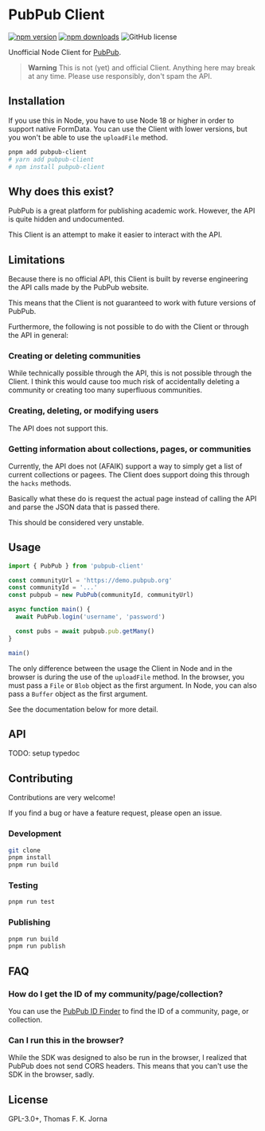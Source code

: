 # PubPub Client

[![npm version](https://img.shields.io/npm/v/pubpub-client.svg)](https://www.npmjs.com/package/pubpub-client)
[![npm downloads](https://img.shields.io/npm/dm/pubpub-client.svg)](https://www.npmjs.com/package/pubpub-client)
![GitHub license](https://img.shields.io/github/license/tefkah/pubpub-client)

Unofficial Node Client for [PubPub](https://pubpub.org/).

> **Warning**
> This is not (yet) and official Client.
> Anything here may break at any time.
> Please use responsibly, don't spam the API.

## Installation

If you use this in Node, you have to use Node 18 or higher in order to support native FormData.
You can use the Client with lower versions, but you won't be able to use the `uploadFile` method.

```bash
pnpm add pubpub-client
# yarn add pubpub-client
# npm install pubpub-client
```

## Why does this exist?

PubPub is a great platform for publishing academic work.
However, the API is quite hidden and undocumented.

This Client is an attempt to make it easier to interact with the API.

## Limitations

Because there is no official API, this Client is built by reverse engineering the API calls made by the PubPub website.

This means that the Client is not guaranteed to work with future versions of PubPub.

Furthermore, the following is not possible to do with the Client or through the API in general:

### Creating or deleting communities

While technically possible through the API, this is not possible through the Client.
I think this would cause too much risk of accidentally deleting a community or creating too many superfluous communities.

### Creating, deleting, or modifying users

The API does not support this.

### Getting information about collections, pages, or communities

Currently, the API does not (AFAIK) support a way to simply get a list of current collections or pagees.
The Client does support doing this through the `hacks` methods.

Basically what these do is request the actual page instead of calling the API and parse the JSON data that is passed there.

This should be considered very unstable.

## Usage

```js
import { PubPub } from 'pubpub-client'

const communityUrl = 'https://demo.pubpub.org'
const communityId = '...'
const pubpub = new PubPub(communityId, communityUrl)

async function main() {
  await PubPub.login('username', 'password')

  const pubs = await pubpub.pub.getMany()
}

main()
```

The only difference between the usage the Client in Node and in the browser is during the use of the `uploadFile` method.
In the browser, you must pass a `File` or `Blob` object as the first argument.
In Node, you can also pass a `Buffer` object as the first argument.

See the documentation below for more detail.

## API

TODO: setup typedoc

## Contributing

Contributions are very welcome!

If you find a bug or have a feature request, please open an issue.

### Development

```bash
git clone
pnpm install
pnpm run build
```

### Testing

```bash
pnpm run test
```

### Publishing

```bash
pnpm run build
pnpm run publish
```

## FAQ

### How do I get the ID of my community/page/collection?

You can use the [PubPub ID Finder](https://pubpub.tefkah.com/) to find the ID of a community, page, or collection.

### Can I run this in the browser?

While the SDK was designed to also be run in the browser, I realized that PubPub does not send CORS headers. This means that you can't use the SDK in the browser, sadly.

## License

GPL-3.0+, Thomas F. K. Jorna
